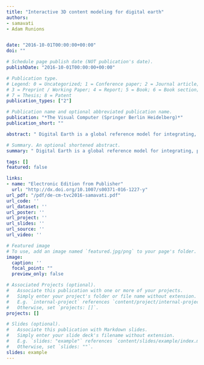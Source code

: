 ```yaml
---
title: "Interactive 3D content modeling for digital earth"
authors:
- samavati
- Adam Runions


date: "2016-10-01T00:00:00+00:00"
doi: ""

# Schedule page publish date (NOT publication's date).
publishDate: "2016-10-01T00:00:00+00:00"

# Publication type.
# Legend: 0 = Uncategorized; 1 = Conference paper; 2 = Journal article;
# 3 = Preprint / Working Paper; 4 = Report; 5 = Book; 6 = Book section;
# 7 = Thesis; 8 = Patent
publication_types: ["2"]

# Publication name and optional abbreviated publication name.
publication: "*The Visual Computer (Springer Berlin Heidelberg)*"
publication_short: ""

abstract: " Digital Earth is a global reference model for integrating, processing and visualizing geospatial datasets. In this reference model, various data-types, including Digital Elevation Models (DEM) and imagery (orthophotos), are universally and openly available for the entire globe. However, 3D content such as detailed terrains with features, man-made structures, 3D water bodies and 3D vegetation are not commonly available in Digital Earth. In this paper, we present an interactive system for the rapid creation and integration of these types of 3D content to augment Digital Earth. The inputs to our system include available data sources, such as DEM and imagery information depicting landscapes and urban environments. The proposed system employs sketch-based and image-assisted tools to support interactive creation of textured 3D content. For adding terrain features visible in orthophotos, and also the basin of …"

# Summary. An optional shortened abstract.
summary: " Digital Earth is a global reference model for integrating, processing and visualizing geospatial datasets. In this reference model, various data-types, including Digital Elevation Models (DEM) and imagery (orthophotos), are universally and openly available for the entire globe. However, 3D content such as detailed terrains with features, man-made structures, 3D water bodies and 3D vegetation are not commonly available in Digital Earth. In this paper, we present an interactive system for the rap..."

tags: []
featured: false

links:
- name: "Electronic Edition from Publisher"
  url: "http://dx.doi.org/10.1007/s00371-016-1227-y"
url_pdf: "/pdf/de-cm-tvc2016-samavati.pdf"
url_code: ''
url_dataset: ''
url_poster: ''
url_project: ''
url_slides: ''
url_source: ''
url_video: ''

# Featured image
# To use, add an image named `featured.jpg/png` to your page's folder. 
image:
  caption: ''
  focal_point: ""
  preview_only: false

# Associated Projects (optional).
#   Associate this publication with one or more of your projects.
#   Simply enter your project's folder or file name without extension.
#   E.g. `internal-project` references `content/project/internal-project/index.md`.
#   Otherwise, set `projects: []`.
projects: []

# Slides (optional).
#   Associate this publication with Markdown slides.
#   Simply enter your slide deck's filename without extension.
#   E.g. `slides: "example"` references `content/slides/example/index.md`.
#   Otherwise, set `slides: ""`.
slides: example
---
```

